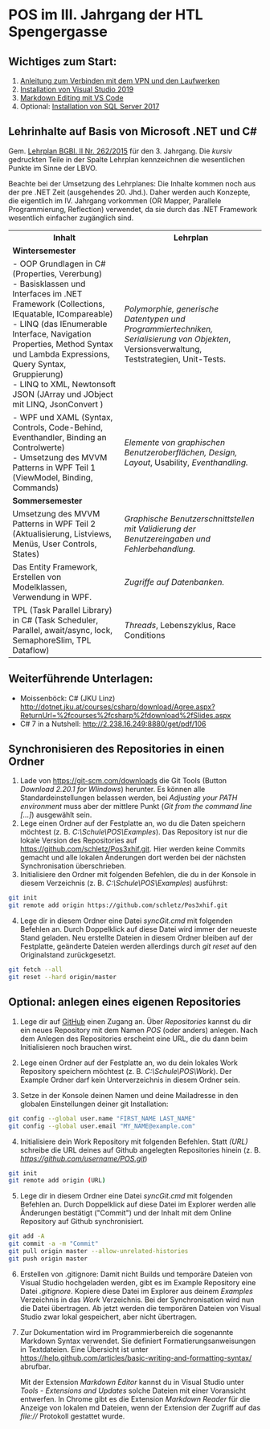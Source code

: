 # POS im III. Jahrgang der HTL Spengergasse

## Wichtiges zum Start:
1. [Anleitung zum Verbinden mit dem VPN und den Laufwerken](VpnSpengergasse.md)
1. [Installation von Visual Studio 2019](VisualStudioInstallation.md)
1. [Markdown Editing mit VS Code](markdown.md)
1. Optional: [Installation von SQL Server 2017](SqlServerInstallation.md)

## Lehrinhalte auf Basis von Microsoft .NET und C#
Gem. [Lehrplan BGBl. II Nr. 262/2015](https://www.ris.bka.gv.at/GeltendeFassung.wxe?Abfrage=Bundesnormen&Gesetzesnummer=20009288)
für den 3. Jahrgang. Die *kursiv* gedruckten Teile in der Spalte Lehrplan kennzeichnen die wesentlichen
Punkte im Sinne der LBVO.

Beachte bei der Umsetzung des Lehrplanes: Die Inhalte kommen noch aus der pre .NET Zeit (ausgehendes 20. Jhd.).
Daher werden auch Konzepte, die eigentlich im IV. Jahrgang vorkommen (OR Mapper, Parallele Programmierung, Reflection)
verwendet, da sie durch das .NET Framework wesentlich einfacher zugänglich sind.
<table>
    <tr><th>Inhalt</th><th>Lehrplan</th></tr>
    <tr><td colspan="2"><strong>Wintersemester</strong></td></tr>
    <tr>
        <td>
            - OOP Grundlagen in C# (Properties, Vererbung)<br>
            - Basisklassen und Interfaces im .NET Framework (Collections, IEquatable, ICompareable)<br>
            - LINQ (das IEnumerable Interface, Navigation Properties, Method Syntax und Lambda Expressions, Query Syntax, Gruppierung)<br>
            - LINQ to XML, Newtonsoft JSON (JArray und JObject mit LINQ, JsonConvert )
        </td>
        <td>
            <em>Polymorphie, generische Datentypen und Programmiertechniken, Serialisierung von Objekten</em>, 
            Versionsverwaltung, Teststrategien, Unit-Tests.
        </td>
    <tr>
        <td>
            - WPF und XAML (Syntax, Controls, Code-Behind, Eventhandler, Binding an Controlwerte)<br>
            - Umsetzung des MVVM Patterns in WPF Teil 1 (ViewModel, Binding, Commands)
        </td>
        <td>
             <em>Elemente von graphischen Benutzeroberflächen, Design, Layout</em>, Usability,  <em>Eventhandling.</em>
        </td>
    </tr>
    <tr><td colspan="2"><strong>Sommersemester</strong></td></tr>
    <tr>
        <td>
            Umsetzung des MVVM Patterns in WPF Teil 2 (Aktualisierung, Listviews, Menüs, User Controls, States)
        </td>
        <td>
            <em>Graphische Benutzerschnittstellen mit Validierung der Benutzereingaben und Fehlerbehandlung.</em>
        </td>
    <tr>
        <td>
            Das Entity Framework, Erstellen von Modelklassen, Verwendung in WPF.
        </td>
        <td>
            <em>Zugriffe auf Datenbanken.</em>
        </td>
    </tr>
    <tr>
        <td>
            TPL (Task Parallel Library) in C# (Task Scheduler, Parallel, await/async, lock, SemaphoreSlim, TPL Dataflow)
        </td>
        <td>
             <em>Threads</em>, Lebenszyklus, Race Conditions
        </td>
    </tr>    
</table>


## Weiterführende Unterlagen:
- Moissenböck: C# (JKU Linz) http://dotnet.jku.at/courses/csharp/download/Agree.aspx?ReturnUrl=%2fcourses%2fcsharp%2fdownload%2fSlides.aspx
- C# 7 in a Nutshell: http://2.238.16.249:8880/get/pdf/106

## Synchronisieren des Repositories in einen Ordner
1. Lade von https://git-scm.com/downloads die Git Tools (Button *Download 2.20.1 for WIindows*)
    herunter. Es können alle Standardeinstellungen belassen werden, bei *Adjusting your PATH environment*
    muss aber der mittlere Punkt (*Git from the command line [...]*) ausgewählt sein.
2. Lege einen Ordner auf der Festplatte an, wo du die Daten speichern möchtest 
    (z. B. *C:\Schule\POS\Examples*). Das
    Repository ist nur die lokale Version des Repositories auf https://github.com/schletz/Pos3xhif.git.
    Hier werden keine Commits gemacht und alle lokalen Änderungen dort werden bei der 
    nächsten Synchronisation überschrieben.
3. Initialisiere den Ordner mit folgenden Befehlen, die du in der Konsole in diesem Verzeichnis
    (z. B. *C:\Schule\POS\Examples*) ausführst:
```bash {.line-numbers}
git init
git remote add origin https://github.com/schletz/Pos3xhif.git
```

4. Lege dir in diesem Ordner eine Datei *syncGit.cmd* mit folgenden Befehlen an. 
    Durch Doppelklick auf diese Datei wird immer der neueste Stand geladen. Neu erstellte Dateien
    in diesem Ordner bleiben auf der Festplatte, geänderte Dateien werden allerdings durch 
    *git reset* auf den Originalstand zurückgesetzt.
```bash {.line-numbers}
git fetch --all
git reset --hard origin/master
```

## Optional: anlegen eines eigenen Repositories
1. Lege dir auf [GitHub] einen Zugang an. Über *Repositories* kannst du dir ein neues Repository mit
    dem Namen *POS* (oder anders) anlegen. Nach dem Anlegen des Repositories erscheint eine URL,
    die du dann beim Initialisieren noch brauchen wirst.

2. Lege einen Ordner auf der Festplatte an, wo du dein lokales Work Repository speichern möchtest 
    (z. B. *C:\Schule\POS\Work*). Der Example Ordner darf kein Unterverzeichnis in diesem Ordner sein.

3. Setze in der Konsole deinen Namen und deine Mailadresse in den globalen Einstellungen deiner
   git Installation:
```bash {.line-numbers}
git config --global user.name "FIRST_NAME LAST_NAME"
git config --global user.email "MY_NAME@example.com"
```

4. Initialisiere dein Work Repository mit folgenden Befehlen. Statt *(URL)* schreibe die URL deines
    auf Github angelegten Repositories hinein (z. B. *https://github.com/username/POS.git*)
```bash {.line-numbers}
git init
git remote add origin (URL)
```
5. Lege dir in diesem Ordner eine Datei *syncGit.cmd* mit folgenden Befehlen an. Durch Doppelklick
    auf diese Datei im Explorer werden alle Änderungen bestätigt ("Commit") und der Inhalt mit dem
    Online Repository auf Github synchronisiert.
```bash {.line-numbers}
git add -A
git commit -a -m "Commit"
git pull origin master --allow-unrelated-histories
git push origin master
```

6. Erstellen von .gitignore: Damit nicht Builds und temporäre Dateien von Visual Studio hochgeladen werden, gibt es im Example
Repository eine Datei *.gitignore*. Kopiere diese Datei im Explorer aus deinem *Examples* Verzeichnis
in das *Work* Verzeichnis. Bei der Synchronisation wird nun die Datei übertragen. Ab jetzt werden die
temporären Dateien von Visual Studio zwar lokal gespeichert, aber nicht übertragen.

7. Zur Dokumentation wird im Programmierbereich die sogenannte Markdown Syntax verwendet. Sie definiert
    Formatierungsanweisungen in Textdateien. Eine Übersicht ist unter
    https://help.github.com/articles/basic-writing-and-formatting-syntax/ abrufbar. 

    Mit der Extension *Markdown Editor* kannst du in Visual Studio unter *Tools* - *Extensions and Updates* solche Dateien
    mit einer Voransicht entwerfen. In Chrome gibt es die Extension *Markdown Reader* für die Anzeige
    von lokalen md Dateien, wenn der Extension der Zugriff auf das *file://* Protokoll gestattet wurde.
    

[GitHub]: https://github.com

